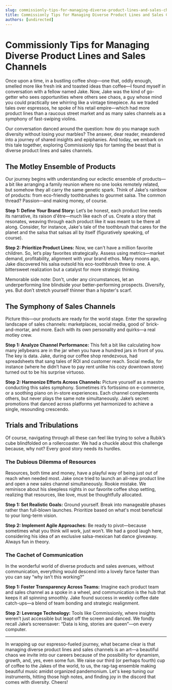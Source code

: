 ```yaml
---
slug: commissionly-tips-for-managing-diverse-product-lines-and-sales-channels
title: Commissionly Tips for Managing Diverse Product Lines and Sales Channels
authors: [undirected]
---
```



# Commissionly Tips for Managing Diverse Product Lines and Sales Channels

Once upon a time, in a bustling coffee shop—one that, oddly enough, smelled more like fresh ink and toasted ideas than coffee—I found myself in conversation with a fellow named Jake. Now, Jake was the kind of go-getter who sees opportunities where others see chaos, a guy whose mind you could practically see whirring like a vintage timepiece. As we traded tales over espressos, he spoke of his retail empire—which had more product lines than a raucous street market and as many sales channels as a symphony of fast-swiping violins.

Our conversation danced around the question: how do you manage such diversity without losing your marbles? The answer, dear reader, meandered into a journey of shared insights and epiphanies. And today, we embark on this tale together, exploring Commissionly tips for taming the beast that is diverse product lines and sales channels.

## The Motley Ensemble of Products

Our journey begins with understanding our eclectic ensemble of products—a bit like arranging a family reunion where no one looks remotely related, but somehow they all carry the same genetic spark. Think of Jake's rainbow of products: from eco-friendly toothbrushes to gourmet salsa. The common thread? Passion—and making money, of course.

**Step 1: Define Your Brand Story:** Let’s be honest, each product line needs its narrative, its raison d'être—much like each of us. Create a story that resonates, weaving through each product like it was meant to be there all along. Consider, for instance, Jake's tale of the toothbrush that cares for the planet and the salsa that salsas all by itself (figuratively speaking, of course).

**Step 2: Prioritize Product Lines:** Now, we can't have a million favorite children. So, let’s play favorites strategically. Assess using metrics—market demand, profitability, alignment with your brand ethos. Many moons ago, Jake discovered his salsa outsold his eco-toothbrush three to one. A bittersweet realization but a catalyst for more strategic thinking.

Memorable side note: Don’t, under any circumstances, let an underperforming line blindside your better-performing prospects. Diversify, yes. But don’t stretch yourself thinner than a hipster's scarf.

## The Symphony of Sales Channels

Picture this—our products are ready for the world stage. Enter the sprawling landscape of sales channels: marketplaces, social media, good ol' brick-and-mortar, and more. Each with its own personality and quirks—a real motley crew.

**Step 1: Analyze Channel Performance:** This felt a bit like calculating how many jellybeans are in the jar when you have a hundred jars in front of you. The key is data. Jake, during our coffee shop rendezvous, had spreadsheets that sang tales of ROI and customer reach. Social media, for instance (where he didn’t have to pay rent unlike his cozy downtown store) turned out to be his surprise virtuoso.

**Step 2: Harmonize Efforts Across Channels:** Picture yourself as a maestro conducting this sales symphony. Sometimes it’s fortissimo on e-commerce, or a soothing piano on in-store experiences. Each channel complements others, but never plays the same note simultaneously. Jake’s secret: promotions that danced across platforms yet harmonized to achieve a single, resounding crescendo.

## Trials and Tribulations

Of course, navigating through all these can feel like trying to solve a Rubik’s cube blindfolded on a rollercoaster. We had a chuckle about this challenge because, why not? Every good story needs its hurdles.

### The Dubious Dilemma of Resources

Resources, both time and money, have a playful way of being just out of reach when needed most. Jake once tried to launch an all-new product line and open a new sales channel simultaneously. Rookie mistake. We reminisce about his sleepless nights in our favorite coffee shop setting, realizing that resources, like love, must be thoughtfully allocated.

**Step 1: Set Realistic Goals:** Ground yourself. Break into manageable phases rather than full-blown launches. Prioritize based on what's most beneficial to your long-term vision. 

**Step 2: Implement Agile Approaches:** Be ready to pivot—because sometimes what you think will work, just won’t. We had a good laugh here, considering his idea of an exclusive salsa-mexican hat dance giveaway. Always fun in theory.

### The Cachet of Communication 

In the wonderful world of diverse products and sales avenues, without communication, everything would descend into a lovely farce faster than you can say “why isn’t this working?”

**Step 1: Foster Transparency Across Teams:** Imagine each product team and sales channel as a spoke in a wheel, and communication is the hub that keeps it all spinning smoothly. Jake found success in weekly coffee date catch-ups—a blend of team bonding and strategic realignment.

**Step 2: Leverage Technology:** Tools like Commissionly, where insights weren’t just accessible but leapt off the screen and danced. We fondly recall Jake’s screensaver: “Data is king, stories are queen”—on every computer.

---

In wrapping up our espresso-fueled journey, what became clear is that managing diverse product lines and sales channels is an art—a beautiful chaos we invite into our careers because of the possibility for dynamism, growth, and, yes, even some fun. We raise our third (or perhaps fourth) cup of coffee to the Jakes of the world, to us, the rag-tag ensemble making beautiful music amidst organized pandemonium. Let's keep tuning our instruments, hitting those high notes, and finding joy in the discord that comes with diversity. Cheers!